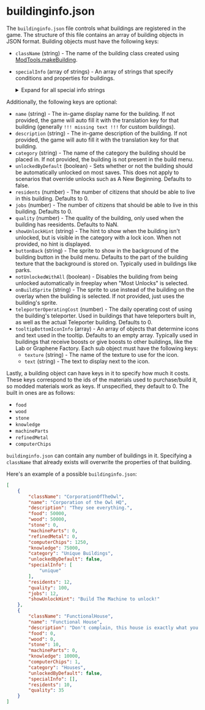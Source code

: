 # buildinginfo.json

The `buildinginfo.json` file controls what buildings are registered in the game. The structure of this file contains an array of building objects in JSON format. Building objects must have the following keys:

- `className` (string) - The name of the building class created using [ModTools.makeBuilding](https://florianvanstrien.nl/TheFinalEarth2/modding.php#makeBuilding).
- `specialInfo` (array of strings) - An array of strings that specify conditions and properties for buildings.<details><summary>Expand for all special info strings</summary>

	- `"rooftop"` - This building cannot have buildings placed on top of it.
	- `"premium"` - This building is not available in demo or free versions of the game (unused in Steam version).
	- `"unique"` - There can only be one of these buildings placed at a time.
	- `"halloween"` - This building is a halloween building. This changes the tooltip to say "Halloween" with an icon.
	- `"limited"` - Makes this building a limited building. If this is present, you must also have a `"limitedToCitizens:N"` string present or the game will crash.
	- `"limitedToCitizens:N"` - Specifies how many citizens must exist per building to be able to build another. Replace `N` with the desired number. For example, `"limitedToCitizens:1000"` would limit placing this building to only having one for every 1000 citizens.
	- `"disableCopy"` - Disables being able to hold shift + click to copy the building.
	- `"buildOnGround"` - This building must be built on the ground.
	- `"disableInsertReplaceOrBuildOnTop"` - This building cannot have a building inserted directly below it or placed directly on top of it.
	- `"notUniqueIfGalacticLibrary"` - If unique, this building can be built twice if the Galactic Library has been built.
	- `"cityTop"` - This building cannot have anything placed anywhere above it. Used in the rocket.
	- `"as_multi_decor"` - Replaces the standard build button with multiple copies of this building with different sprites in the build menu. Used with the painted blocks, requires the building to be made with the `customize` field to function correctly.
	- `"as_multi_decor_anycolor"` - Replaces the standard build button with a button to pull up a color wheel, specifying the color of the building. Used with the painted blocks, requires the building to be made with the `customize` field to function correctly.
	- `"has_multi_decor_spec"` - Specifies that this building has a multi decor spec. Requires a `"multi_decor_spec:L"` string and a `"as_multi_decor"` string.
	- `"multi_decor_spec:L"` - Sets the sprites replaced by `"as_multi_decor"` with specific sprites in the build menu. Replace `L` with a comma-separated list of sprite names. Used with the decorative windows, requires the building to be made with the `customize` field to function correctly.
	- `"mirrorable"` - This building can be mirrored.

</details>

Additionally, the following keys are optional:

- `name` (string) - The in-game display name for the building. If not provided, the game will auto fill it with the translation key for that building (generally `!!! missing text !!!` for custom buildings).
- `description` (string) - The in-game description of the building. If not provided, the game will auto fill it with the translation key for that building.
- `category` (string) - The name of the category the building should be placed in. If not provided, the building is not present in the build menu.
- `unlockedByDefault` (boolean) - Sets whether or not the building should be automatically unlocked on most saves. This does not apply to scenarios that override unlocks such as A New Beginning. Defaults to false.
- `residents` (number) - The number of citizens that should be able to live in this building. Defaults to 0.
- `jobs` (number) - The number of citizens that should be able to live in this building. Defaults to 0.
- `quality` (number) - The quality of the building, only used when the building has reesidents. Defaults to NaN.
- `showUnlockHint` (string) - The hint to show when the building isn't unlocked, but is visible in the category with a lock icon. When not provided, no hint is displayed.
- `buttonBack` (string) - The sprite to show in the background of the building button in the build menu. Defaults to the part of the building texture that the background is stored on. Typically used in buildings like parks.
- `notUnlockedWithAll` (boolean) - Disables the building from being unlocked automatically in freeplay when "Most Unlocks" is selected.
- `onBuildSprite` (string) - The sprite to use instead of the building on the overlay when the building is selected. If not provided, just uses the building's sprite.
- `teleporterOperatingCost` (number) - The daily operating cost of using the building's teleporter. Used in buildings that have teleporters built in, as well as the actual Teleporter building. Defaults to 0.
- `tooltipBottomIconInfo` (array) - An array of objects that determine icons and text used in the tooltip. Defaults to an empty array. Typically used in buildings that receive boosts or give boosts to other buildings, like the Lab or Graphene Factory. Each sub object must have the following keys:
	- `texture` (string) - The name of the texture to use for the icon.
	- `text` (string) - The text to display next to the icon.

Lastly, a building object can have keys in it to specify how much it costs. These keys correspond to the ids of the materials used to purchase/build it, so modded materials work as keys. If unspecified, they default to 0. The built in ones are as follows:
- `food`
- `wood`
- `stone`
- `knowledge`
- `machineParts`
- `refinedMetal`
- `computerChips`

`buildinginfo.json` can contain any number of buildings in it. Specifying a `className` that already exists will overwrite the properties of that building.

Here's an example of a possible `buildinginfo.json`:

```json
[
	{
		"className": "CorporationOfTheOwl",
		"name": "Corporation of the Owl HQ",
		"description": "They see everything.",
		"food": 50000,
		"wood": 50000,
		"stone": 0,
		"machineParts": 0,
		"refinedMetal": 0,
		"computerChips": 1250,
		"knowledge": 75000,
		"category": "Unique Buildings",
		"unlockedByDefault": false,
		"specialInfo": [
			"unique"
		],
		"residents": 12,
		"quality": 100,
		"jobs": 12,
		"showUnlockHint": "Build The Machine to unlock!"
	},
	{
		"className": "FunctionalHouse",
		"name": "Functional House",
		"description": "Don't complain, this house is exactly what you need.",
		"food": 0,
		"wood": 0,
		"stone": 10,
		"machineParts": 0,
		"knowledge": 10000,
		"computerChips": 1,
		"category": "Houses",
		"unlockedByDefault": false,
		"specialInfo": [],
		"residents": 10,
		"quality": 35
	}
]
```